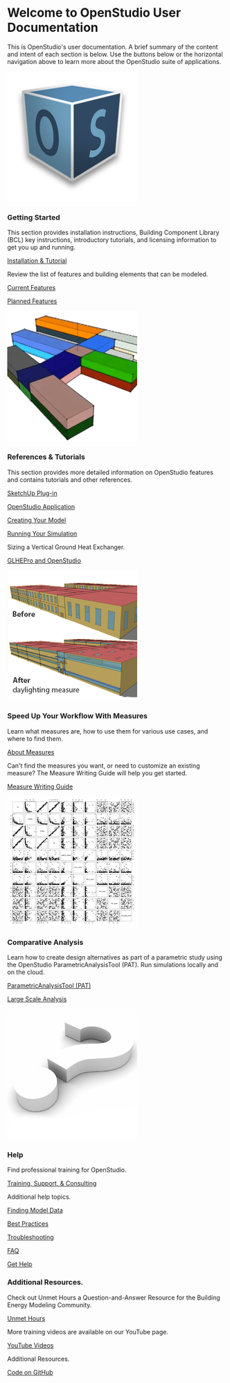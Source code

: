 <h1>Welcome to OpenStudio User Documentation</h1>
<p>This is OpenStudio's user documentation. A brief summary of the content and intent of each section is below. Use the buttons below or the horizontal navigation above to learn more about the OpenStudio suite of applications.</p>
<div class="container-fluid">
  <div class="row">
    <div class="col-sm-6 col-md-4">
      <div class="thumbnail"> <img src="img/os_thumb.png" alt="OpenStudio Logo">
        <div class="caption">
          <h3>Getting Started</h3>
          <p>This section provides installation instructions, Building Component Library (BCL) key instructions, introductory tutorials, and licensing information to get you up and running.</p>
          <p><a href="getting_started/getting_started.md" class="btn btn-primary" role="button">Installation &amp; Tutorial</a></p>
          <p>Review the list of features and building elements that can be modeled.</p>
          <p><a href="getting_started/features.md" class="btn btn-primary" role="button">Current Features</a></p>
          <p><a href="getting_started/roadmap.md" class="btn btn-primary" role="button">Planned Features</a></p>
        </div>
      </div>
    </div>
    <div class="col-sm-6 col-md-4">
      <div class="thumbnail"> <img src="img/model_thumb.png" alt="Openstudio Model Image">
        <div class="caption">
          <h3>References &amp; Tutorials</h3>
          <p>This section provides more detailed information on OpenStudio features and contains tutorials and other references.</p>
          <p><a href="next_steps/sketchup_plugin_interface.md" class="btn btn-primary" role="button">SketchUp Plug-in</a></p>
          <p><a href="next_steps/openstudio_application_interface.md" class="btn btn-primary" role="button">OpenStudio Application</a></p>
          <p><a href="next_steps/creating_your_model.md" class="btn btn-primary" role="button">Creating Your Model</a></p>
          <p><a href="next_steps/running_your_simulation.md" class="btn btn-primary" role="button">Running Your Simulation</a></p>
          <p>Sizing a Vertical Ground Heat Exchanger.</p>
          <p><a href="next_steps/detailed_tutorials/tutorial_glhepro.md" class="btn btn-primary" role="button">GLHEPro and OpenStudio</a></p>
        </div>
      </div>
    </div>
    <div class="col-sm-6 col-md-4">
      <div class="thumbnail"> <img src="img/measures_thumb.png" alt="Daylighting Measure Example">
        <div class="caption">
          <h3>Speed Up Your Workflow With Measures</h3>
          <p>Learn what measures are, how to use them for various use cases, and where to find them.</p>
          <p><a href="measures/about_measures.md" class="btn btn-primary" role="button">About Measures</a></p>
          <p>Can't find the measures you want, or need to customize an existing measure? The Measure Writing Guide will help you get started.</p>
          <p><a href="measures/measure_writing_guide.md" class="btn btn-primary" role="button">Measure Writing Guide</a></p>
        </div>
      </div>
    </div>
  </div>
</div>

<div class="container-fluid">
  <div class="row">
    <div class="col-md-4">
      <div class="thumbnail"> <img src="img/comparative_thumb.png" alt="Analysis Charts">
        <div class="caption">
          <h3>Comparative Analysis</h3>
          <p>Learn how to create design alternatives as part of a parametric study using the OpenStudio ParametricAnalysisTool (PAT). Run simulations locally and on the cloud.</p>
          <p><a href="comparative_analysis/parametric_studies.md" class="btn btn-primary" role="button">ParametricAnalysisTool (PAT)</a></p>
          <p><a href="comparative_analysis/large_scale_analysis.md" class="btn btn-primary" role="button">Large Scale Analysis</a></p>
        </div>
      </div>
    </div>
    <div class="col-md-4">
      <div class="thumbnail"> <img src="img/help_thumb.png" alt="Help Image">
        <div class="caption">
          <h3>Help</h3>
          <p>Find professional training for OpenStudio.</p>
          <p><a href="help/training.md" class="btn btn-primary" role="button">Training, Support, &amp; Consulting</a></p>
          <p>Additional help topics.</p>
          <p><a href="help/finding_model_data.md" class="btn btn-primary" role="button">Finding Model Data</a></p>
          <p><a href="help/best_practices.md" class="btn btn-primary" role="button">Best Practices</a></p>
          <p><a href="help/troubleshooting.md" class="btn btn-primary" role="button">Troubleshooting</a></p>
          <p><a href="help/faq.md" class="btn btn-primary" role="button">FAQ</a></p>
          <p><a href="https://unmethours.com/questions/scope:all/sort:activity-desc/tags:openstudio/" class="btn btn-primary" role="button">Get Help</a></p>
        </div>
      </div>
    </div>
    <div class="col-md-4">
      <div class="thumbnail">
        <div class="caption">
          <h3>Additional Resources.</h3>
          <p>Check out Unmet Hours a Question-and-Answer Resource for the Building Energy Modeling Community.</p>
          <p><a href="https://unmethours.com/questions/scope:all/sort:activity-desc/tags:openstudio/" class="btn btn-primary" role="button">Unmet Hours</a></p>
          <p>More training videos are available on our YouTube page.</p>
          <p><a href="http://www.youtube.com/channel/UC5NGj39XfJkhYUfCtKr-r_w/questions/" class="btn btn-primary" role="button">YouTube Videos</a></p>
          <p>Additional Resources.</p>
          <p><a href="http://github.com/NREL/OpenStudio" class="btn btn-primary" role="button">Code on GitHub</a></p>
        </div>
      </div>
    </div>
  </div>
</div>
